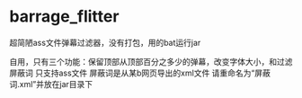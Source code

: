 # barrage_flitter
超简陋ass文件弹幕过滤器，没有打包，用的bat运行jar

自用，只有三个功能：保留顶部从顶部百分之多少的弹幕，改变字体大小，和过滤屏蔽词
只支持ass文件
屏蔽词是从某b网页导出的xml文件 请重命名为“屏蔽词.xml”并放在jar目录下
